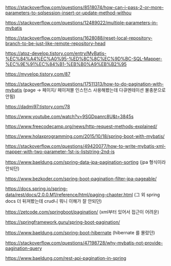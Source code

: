 https://stackoverflow.com/questions/8518074/how-can-i-pass-2-or-more-parameters-to-sqlsession-insert-or-update-method-withou

https://stackoverflow.com/questions/12489022/multiple-parameters-in-mybatis

https://stackoverflow.com/questions/1628088/reset-local-repository-branch-to-be-just-like-remote-repository-head

https://atoz-develop.tistory.com/entry/MyBatis-%EC%84%A4%EC%A0%95-%ED%8C%8C%EC%9D%BC-SQL-Mapper-%EC%9E%91%EC%84%B1-%EB%B0%A9%EB%B2%95


https://myvelop.tistory.com/87

https://stackoverflow.com/questions/17511313/how-to-do-pagination-with-mybatis
(page<Upload> -> 페이지/ 페이져블 인스턴스 사용해봤는데 다큐멘테이션 불충분으로 안됨)

https://dadmi97.tistory.com/78

https://www.youtube.com/watch?v=9SGDpanrc8U&t=3845s

https://www.freecodecamp.org/news/http-request-methods-explained/

https://www.holaxprogramming.com/2015/10/18/spring-boot-with-mybatis/

https://stackoverflow.com/questions/49420077/how-to-write-mybatis-xml-mapper-with-two-parameter-1st-is-liststring-2nd-is

https://www.baeldung.com/spring-data-jpa-pagination-sorting
(jpa 형식이라 안되던)

https://www.bezkoder.com/spring-boot-pagination-filter-jpa-pageable/

https://docs.spring.io/spring-data/rest/docs/2.0.0.M1/reference/html/paging-chapter.html
(그 외 spring docs 더 뒤져봤는데 crud니 뭐니 이해가 잘 안되던)

https://zetcode.com/springboot/pagination/
(xml부터 있어서 접근이 어려운)

https://springframework.guru/spring-boot-pagination/


https://www.baeldung.com/spring-boot-hibernate
(hibernate 를 몰랐던)

https://stackoverflow.com/questions/47198728/why-mybatis-not-provide-pagination-query


https://www.baeldung.com/rest-api-pagination-in-spring
